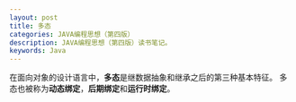 ```yaml
---
layout: post
title: 多态
categories: JAVA编程思想（第四版）
description: JAVA编程思想（第四版）读书笔记。
keywords: Java 
---
```


在面向对象的设计语言中，**多态**是继数据抽象和继承之后的第三种基本特征。
多态也被称为**动态绑定**，**后期绑定**和**运行时绑定**。

